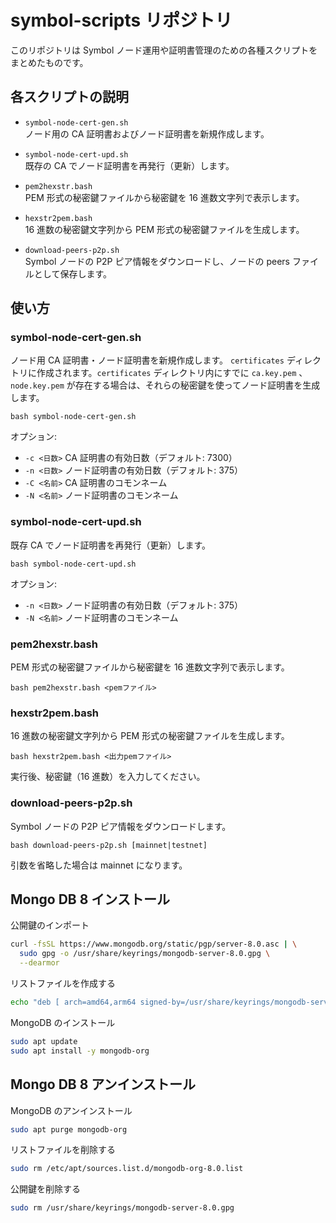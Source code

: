 # symbol-scripts リポジトリ

このリポジトリは Symbol ノード運用や証明書管理のための各種スクリプトをまとめたものです。

## 各スクリプトの説明

- `symbol-node-cert-gen.sh`  
  ノード用の CA 証明書およびノード証明書を新規作成します。

- `symbol-node-cert-upd.sh`  
  既存の CA でノード証明書を再発行（更新）します。

- `pem2hexstr.bash`  
  PEM 形式の秘密鍵ファイルから秘密鍵を 16 進数文字列で表示します。

- `hexstr2pem.bash`  
  16 進数の秘密鍵文字列から PEM 形式の秘密鍵ファイルを生成します。

- `download-peers-p2p.sh`  
  Symbol ノードの P2P ピア情報をダウンロードし、ノードの peers ファイルとして保存します。

## 使い方

### symbol-node-cert-gen.sh

ノード用 CA 証明書・ノード証明書を新規作成します。
`certificates` ディレクトリに作成されます。`certificates` ディレクトリ内にすでに `ca.key.pem` 、 `node.key.pem` が存在する場合は、それらの秘密鍵を使ってノード証明書を生成します。

```
bash symbol-node-cert-gen.sh
```

オプション:

- `-c <日数>` CA 証明書の有効日数（デフォルト: 7300）
- `-n <日数>` ノード証明書の有効日数（デフォルト: 375）
- `-C <名前>` CA 証明書のコモンネーム
- `-N <名前>` ノード証明書のコモンネーム

### symbol-node-cert-upd.sh

既存 CA でノード証明書を再発行（更新）します。

```
bash symbol-node-cert-upd.sh
```

オプション:

- `-n <日数>` ノード証明書の有効日数（デフォルト: 375）
- `-N <名前>` ノード証明書のコモンネーム

### pem2hexstr.bash

PEM 形式の秘密鍵ファイルから秘密鍵を 16 進数文字列で表示します。

```
bash pem2hexstr.bash <pemファイル>
```

### hexstr2pem.bash

16 進数の秘密鍵文字列から PEM 形式の秘密鍵ファイルを生成します。

```
bash hexstr2pem.bash <出力pemファイル>
```

実行後、秘密鍵（16 進数）を入力してください。

### download-peers-p2p.sh

Symbol ノードの P2P ピア情報をダウンロードします。

```
bash download-peers-p2p.sh [mainnet|testnet]
```

引数を省略した場合は mainnet になります。

## Mongo DB 8 インストール

公開鍵のインポート

```bash
curl -fsSL https://www.mongodb.org/static/pgp/server-8.0.asc | \
  sudo gpg -o /usr/share/keyrings/mongodb-server-8.0.gpg \
  --dearmor
```

リストファイルを作成する

```bash
echo "deb [ arch=amd64,arm64 signed-by=/usr/share/keyrings/mongodb-server-8.0.gpg ] https://repo.mongodb.org/apt/ubuntu noble/mongodb-org/8.0 multiverse" | sudo tee /etc/apt/sources.list.d/mongodb-org-8.0.list
```

MongoDB のインストール

```bash
sudo apt update
sudo apt install -y mongodb-org
```

## Mongo DB 8 アンインストール

MongoDB のアンインストール

```bash
sudo apt purge mongodb-org
```

リストファイルを削除する

```bash
sudo rm /etc/apt/sources.list.d/mongodb-org-8.0.list
```

公開鍵を削除する

```bash
sudo rm /usr/share/keyrings/mongodb-server-8.0.gpg
```